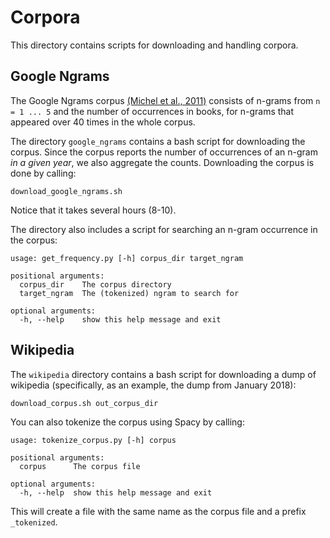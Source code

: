 # Corpora

This directory contains scripts for downloading and handling corpora.

## Google Ngrams

The Google Ngrams corpus [(Michel et al., 2011)](http://science.sciencemag.org/content/331/6014/176) consists of n-grams 
from `n = 1 ... 5` and the number of occurrences in books, for n-grams that appeared over 40 times in the whole corpus. 

The directory `google_ngrams` contains a bash script for downloading the corpus. Since the corpus reports the number of occurrences
of an n-gram *in a given year*, we also aggregate the counts. Downloading the corpus is done by calling:

```
download_google_ngrams.sh
```

Notice that it takes several hours (8-10). 

The directory also includes a script for searching an n-gram occurrence in the corpus:

```
usage: get_frequency.py [-h] corpus_dir target_ngram

positional arguments:
  corpus_dir    The corpus directory
  target_ngram  The (tokenized) ngram to search for

optional arguments:
  -h, --help    show this help message and exit
```


## Wikipedia

The `wikipedia` directory contains a bash script for downloading a dump of wikipedia (specifically, as an example, the dump from January 2018):

```
download_corpus.sh out_corpus_dir
```

You can also tokenize the corpus using Spacy by calling:

```
usage: tokenize_corpus.py [-h] corpus

positional arguments:
  corpus      The corpus file

optional arguments:
  -h, --help  show this help message and exit
```

This will create a file with the same name as the corpus file and a prefix `_tokenized`. 
